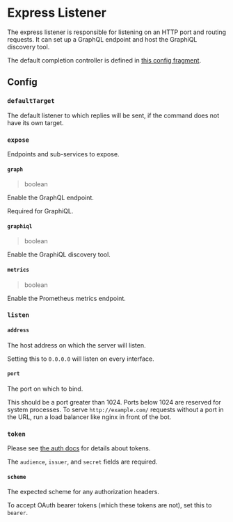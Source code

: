 # Express Listener

The express listener is responsible for listening on an HTTP port and routing requests. It can set up a GraphQL
endpoint and host the GraphiQL discovery tool.

The default completion controller is defined in [this config fragment](./completion-controller.yml).

## Config

### `defaultTarget`

The default listener to which replies will be sent, if the command does not have its own target.

### `expose`

Endpoints and sub-services to expose.

#### `graph`

> boolean

Enable the GraphQL endpoint.

Required for GraphiQL.

#### `graphiql`

> boolean

Enable the GraphiQL discovery tool.

#### `metrics`

> boolean

Enable the Prometheus metrics endpoint.

### `listen`

#### `address`

The host address on which the server will listen.

Setting this to `0.0.0.0` will listen on every interface.

#### `port`

The port on which to bind.

This should be a port greater than 1024. Ports below 1024 are reserved for system processes. To serve
`http://example.com/` requests without a port in the URL, run a load balancer like nginx in front of the bot.

### `token`

Please see [the auth docs](../concept/auth.md#issuer) for details about tokens.

The `audience`, `issuer`, and `secret` fields are required.

#### `scheme`

The expected scheme for any authorization headers.

To accept OAuth bearer tokens (which these tokens are not), set this to `bearer`.
